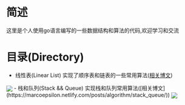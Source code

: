 # 简述
这里是个人使用go语言编写的一些数据结构和算法的代码,欢迎学习和交流
# 目录(Directory)
- 线性表(Linear List)
实现了顺序表和链表的一些常用算法([相关博文](https://marcoepsilon.netlify.com/posts/algorithm/linear-list/))
<img align="center" src="https://img.shields.io/badge/status-updating-orange.svg" style="display:inline-block; "/>
- 栈和队列(Stack && Queue) 
实现栈和队列常用算法([相关博文](https://marcoepsilon.netlify.com/posts/algorithm/stack_queue/))
<img align="center" src="https://img.shields.io/badge/status-draft-yellow.svg" style="display:inline-block; "/>
